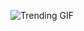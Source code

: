 
<!-- GIF_SECTION -->
![Trending GIF](https://media0.giphy.com/media/v1.Y2lkPThiYjIxNzcyYXcwaHhhN3E1NDdwMzBqMnBveDUzdTd1YXlqYmJ5NXFrajZuYWZxbCZlcD12MV9naWZzX3NlYXJjaCZjdD1n/oaDcc0LTCuIAiGYrzn/giphy.gif)
<!-- END_GIF_SECTION -->
